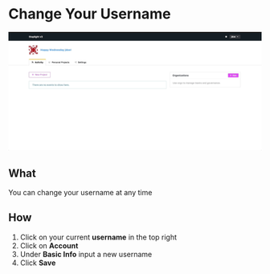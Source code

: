# Change Your Username 

![](/assets/gifs/account-info.gif)

## What 
You can change your username at any time 

## How 
1. Click on your current **username** in the top right 
2. Click on **Account** 
3. Under **Basic Info** input a new username 
4. Click **Save** 
